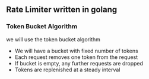 ## Rate Limiter written in golang


### Token Bucket Algorithm

we will use the token bucket algorithm

* We will have a bucket with fixed number of tokens
* Each request removes one token from the request
* If bucket is empty, any further requests are dropped
* Tokens are replenished at a steady interval

